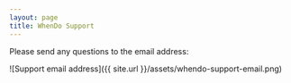 ```yaml
---
layout: page
title: WhenDo Support
---
```


Please send any questions to the email address:

![Support email address]({{ site.url }}/assets/whendo-support-email.png)

